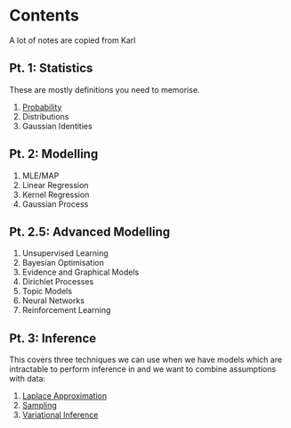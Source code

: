 # Contents

A lot of notes are copied from Karl

## Pt. 1: Statistics

These are mostly definitions you need to memorise.

1. [Probability](statistics/probability.pdf)
2. Distributions
3. Gaussian Identities

## Pt. 2: Modelling

1. MLE/MAP
2. Linear Regression
3. Kernel Regression
4. Gaussian Process

## Pt. 2.5: Advanced Modelling

1. Unsupervised Learning
2. Bayesian Optimisation
3. Evidence and Graphical Models
4. Dirichlet Processes
5. Topic Models
6. Neural Networks
7. Reinforcement Learning

## Pt. 3: Inference

This covers three techniques we can use when we have models which are intractable to perform inference in and we want to combine assumptions with data:

1. [Laplace Approximation](inference/laplace.pdf)
2. [Sampling](inference/sampling.pdf)
3. [Variational Inference](inference/variational.pdf)